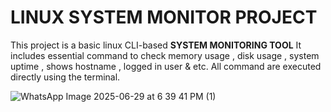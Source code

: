 # LINUX SYSTEM MONITOR PROJECT #
This project is a basic linux CLI-based **SYSTEM MONITORING TOOL** 
It includes essential command to check memory usage , disk usage , system uptime , shows hostname , logged in user & etc.
All command are executed directly using the terminal.



![WhatsApp Image 2025-06-29 at 6 39 41 PM (1)](https://github.com/user-attachments/assets/3383fd20-f342-4209-bfa1-61f20acc9265)
